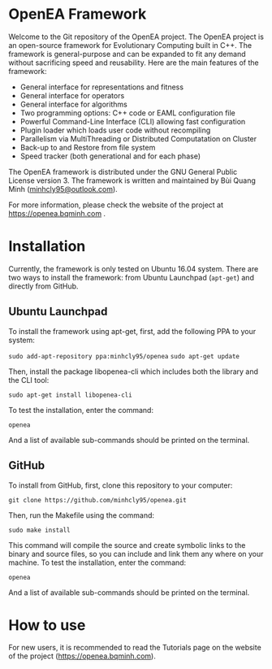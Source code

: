 # OpenEA Framework

Welcome to the Git repository of the OpenEA project. The OpenEA project is an open-source framework for Evolutionary Computing built in C++. The framework is general-purpose and can be expanded to fit any demand without sacrificing speed and reusability. Here are the main features of the framework:

- General interface for representations and fitness
- General interface for operators
- General interface for algorithms
- Two programming options: C++ code or EAML configuration file
- Powerful Command-Line Interface (CLI) allowing fast configuration
- Plugin loader which loads user code without recompiling
- Parallelism via MultiThreading or Distributed Computatation on Cluster
- Back-up to and Restore from file system
- Speed tracker (both generational and for each phase)

The OpenEA framework is distributed under the GNU General Public License version 3. The framework is written and maintained by Bùi Quang Minh (minhcly95@outlook.com).

For more information, please check the website of the project at https://openea.bqminh.com .
# Installation
Currently, the framework is only tested on Ubuntu 16.04 system. There are two ways to install the framework: from Ubuntu Launchpad (`apt-get`) and directly from GitHub.
## Ubuntu Launchpad
To install the framework using apt-get, first, add the following PPA to your system:

`sudo add-apt-repository ppa:minhcly95/openea`
`sudo apt-get update`

Then, install the package libopenea-cli which includes both the library and the CLI tool:

`sudo apt-get install libopenea-cli`

To test the installation, enter the command:

`openea`

And a list of available sub-commands should be printed on the terminal.

## GitHub
To install from GitHub, first, clone this repository to your computer:

`git clone https://github.com/minhcly95/openea.git`

Then, run the Makefile using the command:

`sudo make install`

This command will compile the source and create symbolic links to the binary and source files, so you can include and link them any where on your machine. To test the installation, enter the command:

`openea`

And a list of available sub-commands should be printed on the terminal.
# How to use
For new users, it is recommended to read the Tutorials page on the website of the project (https://openea.bqminh.com).

